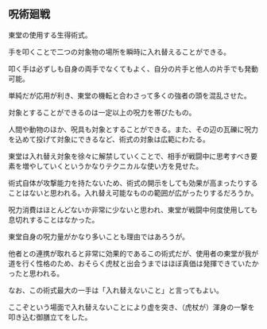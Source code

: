 ## 呪術廻戦

東堂の使用する生得術式。

手を叩くことで二つの対象物の場所を瞬時に入れ替えることができる。

叩く手は必ずしも自身の両手でなくてもよく、自分の片手と他人の片手でも発動可能。

単純だが応用が利き、東堂の機転と合わさって多くの強者の頭を混乱させた。

対象とすることができるのは一定以上の呪力を帯びたもの。

人間や動物のほか、呪具も対象とすることができる。また、その辺の瓦礫に呪力を込めて投げて対象にできるなど、術式の対象は広範にわたる。

東堂は入れ替え対象を徐々に解禁していくことで、相手が戦闘中に思考すべき要素を増やしていくというかなりテクニカルな使い方を見せた。

術式自体が攻撃能力を持たないため、術式の開示をしても効果が高まったりすることはないと思われる。入れ替え可能なものの範囲が広がったりするだろうか。

呪力消費はほとんどないか非常に少ないと思われ、東堂が戦闘中何度使用しても息切れすることはなかった。

東堂自身の呪力量がかなり多いことも理由ではあろうが。

他者との連携が取れると非常に効果的であるこの術式だが、使用者の東堂が我が道を行く性格のため、おそらく虎杖と出会うまではほぼ真価は発揮できていたかったと思われる。

なお、この術式最大の一手は「入れ替えないこと」と言ってもよい。

ここぞという場面で入れ替えないことにより虚を突き、（虎杖が）渾身の一撃を叩き込む御膳立てをした。
